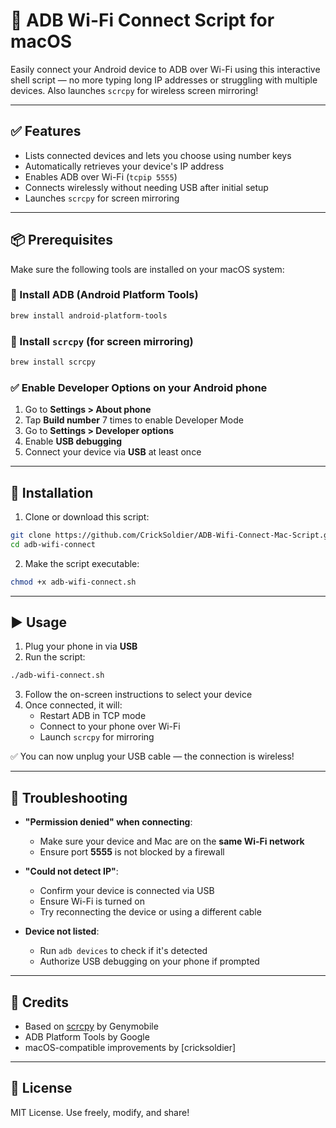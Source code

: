# 📱 ADB Wi-Fi Connect Script for macOS

Easily connect your Android device to ADB over Wi-Fi using this interactive shell script — no more typing long IP addresses or struggling with multiple devices. Also launches `scrcpy` for wireless screen mirroring!

---

## ✅ Features

- Lists connected devices and lets you choose using number keys
- Automatically retrieves your device's IP address
- Enables ADB over Wi-Fi (`tcpip 5555`)
- Connects wirelessly without needing USB after initial setup
- Launches `scrcpy` for screen mirroring

---

## 📦 Prerequisites

Make sure the following tools are installed on your macOS system:

### 🔧 Install ADB (Android Platform Tools)
```bash
brew install android-platform-tools
```

### 🔧 Install `scrcpy` (for screen mirroring)
```bash
brew install scrcpy
```

### ✅ Enable Developer Options on your Android phone

1. Go to **Settings > About phone**
2. Tap **Build number** 7 times to enable Developer Mode
3. Go to **Settings > Developer options**
4. Enable **USB debugging**
5. Connect your device via **USB** at least once

---

## 🚀 Installation

1. Clone or download this script:
```bash
git clone https://github.com/CrickSoldier/ADB-Wifi-Connect-Mac-Script.git
cd adb-wifi-connect
```

2. Make the script executable:
```bash
chmod +x adb-wifi-connect.sh
```

---

## ▶️ Usage

1. Plug your phone in via **USB**
2. Run the script:
```bash
./adb-wifi-connect.sh
```
3. Follow the on-screen instructions to select your device
4. Once connected, it will:
   - Restart ADB in TCP mode
   - Connect to your phone over Wi-Fi
   - Launch `scrcpy` for mirroring

✅ You can now unplug your USB cable — the connection is wireless!

---

## 🧯 Troubleshooting

- **"Permission denied" when connecting**:
  - Make sure your device and Mac are on the **same Wi-Fi network**
  - Ensure port **5555** is not blocked by a firewall

- **"Could not detect IP"**:
  - Confirm your device is connected via USB
  - Ensure Wi-Fi is turned on
  - Try reconnecting the device or using a different cable

- **Device not listed**:
  - Run `adb devices` to check if it's detected
  - Authorize USB debugging on your phone if prompted

---

## 🙌 Credits

- Based on [scrcpy](https://github.com/Genymobile/scrcpy) by Genymobile
- ADB Platform Tools by Google
- macOS-compatible improvements by [cricksoldier]

---

## 📜 License

MIT License. Use freely, modify, and share!
